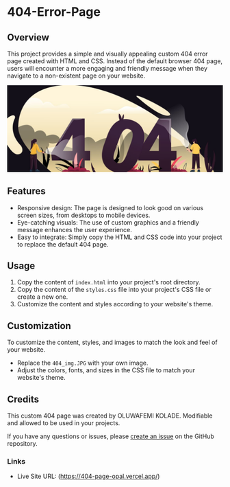 # 404-Error-Page

## Overview

This project provides a simple and visually appealing custom 404 error page created with HTML and CSS. Instead of the default browser 404 page, users will encounter a more engaging and friendly message when they navigate to a non-existent page on your website.

![screenshot](404_img.JPG)

## Features

- Responsive design: The page is designed to look good on various screen sizes, from desktops to mobile devices.
- Eye-catching visuals: The use of custom graphics and a friendly message enhances the user experience.
- Easy to integrate: Simply copy the HTML and CSS code into your project to replace the default 404 page.

## Usage

1. Copy the content of `index.html` into your project's root directory.
2. Copy the content of the `styles.css` file into your project's CSS file or create a new one.
3. Customize the content and styles according to your website's theme.



## Customization

To customize the content, styles, and images to match the look and feel of your website.

- Replace the `404_img.JPG` with your own image.
- Adjust the colors, fonts, and sizes in the CSS file to match your website's theme.

## Credits

This custom 404 page was created by OLUWAFEMI KOLADE. Modifiable and allowed to be used  in your projects.

If you have any questions or issues, please [create an issue](https://github.com/kolade1024/404_page/issues) on the GitHub repository.


### Links
- Live Site URL: (https://404-page-opal.vercel.app/)
